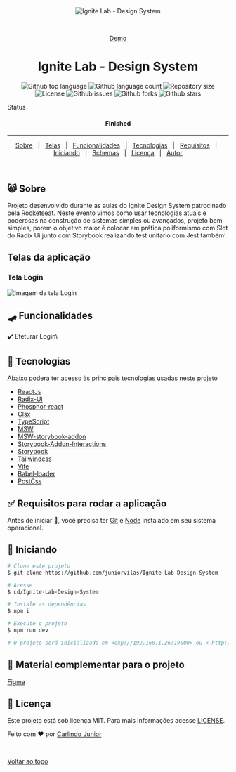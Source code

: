 <div align="center" id="top">
  <img src="./.github/home.png" alt="Ignite Lab - Design System" />

  &#xa0;

  <a href="">Demo</a>
</div>

<h1 align="center">Ignite Lab - Design System </h1>

<p align="center">
  <img alt="Github top language" src="https://img.shields.io/github/languages/top/juniorvilas/rockethelp?color=56BEB8">

  <img alt="Github language count" src="https://img.shields.io/github/languages/count/juniorvilas/rockethelp?color=56BEB8">

  <img alt="Repository size" src="https://img.shields.io/github/repo-size/juniorvilas/rockethelp?color=56BEB8">

  <img alt="License" src="https://img.shields.io/github/license/juniorvilas/rockethelp?color=56BEB8">

  <img alt="Github issues" src="https://img.shields.io/github/issues/juniorvilas/rockethelp?color=56BEB8" />

  <img alt="Github forks" src="https://img.shields.io/github/forks/juniorvilas/rockethelp?color=56BEB8" />

  <img alt="Github stars" src="https://img.shields.io/github/stars/juniorvilas/rockethelp?color=56BEB8" />
</p>

Status

<h4 align="center">
	Finished
</h4>

<hr>

<p align="center">
  <a href="#-sobre">Sobre</a> &#xa0; | &#xa0;
  <a href="#telas-da-aplicação">Telas</a> &#xa0; | &#xa0;
  <a href="#skateboard-funcionalidades">Funcionalidades</a> &#xa0; | &#xa0;
  <a href="#rocket-tecnologias">Tecnologias</a> &#xa0; | &#xa0;
  <a href="#white_check_mark-requisitos-para-rodar-a-aplicação">Requisitos</a> &#xa0; | &#xa0;
  <a href="#checkered_flag-iniciando">Iniciando</a> &#xa0; | &#xa0;
  <a href="#-configurações-adicionais-ao-projeto">Schemas</a> &#xa0; | &#xa0;
  <a href="#memo-licença">Licença</a> &#xa0; | &#xa0;
  <a href="https://github.com/juniorvilas" target="_blank">Autor</a>
</p>

<br>

## 😸 Sobre ##

Projeto desenvolvido durante as aulas do Ignite Design System patrocinado pela <a href="https://rocketseat.com.br/"> Rocketseat</a>.
Neste evento vimos como usar tecnologias atuais e poderosas na construção de sistemas simples ou avançados, projeto bem simples, porem o objetivo maior é colocar em prática poliformismo com Slot do Radix Ui junto com Storybook realizando test unitario com Jest também!

## Telas da aplicação

### Tela Login ##

<img src="./public/Login.png" alt="Imagem da tela Login" />



## :skateboard: Funcionalidades ##

:heavy_check_mark: Efeturar Login\

## :rocket: Tecnologias ##

Abaixo poderá ter acesso às principais tecnologias usadas neste projeto

- [ReactJs](https://pt-br.reactjs.org/)
- [Radix-Ui](https://www.radix-ui.com/colors)
- [Phosphor-react](https://github.com/phosphor-icons/phosphor-home#phosphor-icons)
- [Clsx](https://github.com/lukeed/clsx)
- [TypeScript](https://www.typescriptlang.org/)
- [MSW](https://mswjs.io/)
- [MSW-storybook-addon](https://github.com/mswjs/msw-storybook-addon)
- [Storybook-Addon-Interactions](https://storybook.js.org/addons/@storybook/addon-interactions)
- [Storybook](https://storybook.js.org/)
- [Tailwindcss](https://tailwindcss.com/)
- [Vite](https://vitejs.dev/)
- [Babel-loader](https://www.npmjs.com/package/babel-loader)
- [PostCss](https://postcss.org/)


## :white_check_mark: Requisitos para rodar a aplicação ##

Antes de iniciar :checkered_flag:, você precisa ter [Git](https://git-scm.com) e [Node](https://nodejs.org/en/) instalado em seu sistema operacional.

## :checkered_flag: Iniciando ##

```bash
# Clone este projeto
$ git clone https://github.com/juniorvilas/Ignite-Lab-Design-System

# Acesse
$ cd/Ignite-Lab-Design-System

# Instale as dependências
$ npm i

# Execute o projeto
$ npm run dev

# O projeto será inicializado em <exp://192.168.1.26:19000> ou < http://localhost:5173/>
```


## 📡 Material complementar para o projeto ##

[Figma](https://www.figma.com/file/pMaHWEUD9dC9RfR12jz1lK/Ignite-Lab-Design-System?node-id=0%3A1)

## :memo: Licença ##

Este projeto está sob licença MIT. Para mais informações acesse [LICENSE](LICENSE.md).

Feito com :heart: por <a href="https://github.com/juniorvilas" target="_blank">Carlindo Junior</a>

&#xa0;

<a href="#top">Voltar ao topo</a>